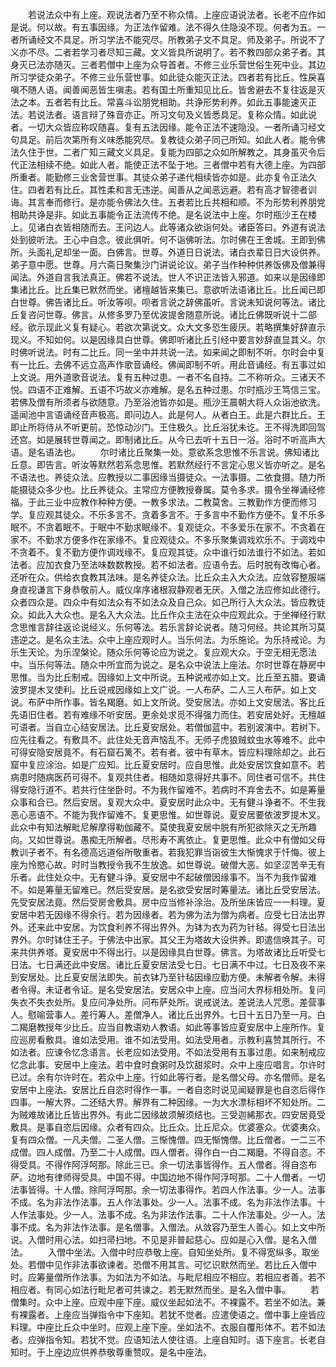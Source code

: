<!-- { "loadSidebar": true } -->
　　若说法众中有上座。观说法者乃至不称众情。上座应语说法者。长老不应作如是说。何以故。有五事因缘。为正法作留难。法不得久住隐没不现。何者为五。一者所诵经文不具足。所习学法不能究尽。所教弟子文不具足。师及弟子。所说不了义亦不尽。二者若学习者尽知三藏。文义皆具所说明了。若不教四部众弟子者。其身灭已法亦随灭。三者若僧中上座为众导首者。不修三业乐营世俗生死中业。其边所习学徒众弟子。不修三业乐营世事。如此徒众能灭正法。四者若有比丘。性戾喜嗔不随人语。闻善闻恶皆生嗔恚。若有国土所重知见比丘。皆舍避去不复往返是灭法之本。五者若有比丘。常喜斗讼朋党相助。共诤形势利养。如此五事能速灭正法。若说法者。语言辩了殊音亦正。所习文句及义皆悉具足。复称众情。如此说者。一切大众皆应称叹随喜。复有五法因缘。能令正法不速隐没。一者所诵习经文句具足。前后次第所有义味悉能究尽。复教徒众弟子同己所知。如此人者。能令佛法久住于世。二者广知三藏文义具足。复能为四部之众如所解教之。其身虽灭令后代正法相续不绝。如此人者。能使正法不坠于地。三者僧中若有大德上座。为四部所重者。能勤修三业舍营世事。其徒众弟子递代相续皆亦如是。此亦复令正法久住。四者若有比丘。其性柔和言无违逆。闻善从之闻恶远避。若有高才智德者训诲。其言奉而修行。是亦能令佛法久住。五者若比丘共相和顺。不为形势利养朋党相助共诤是非。如此五事能令正法流传不绝。是名说法中上座。尔时瓶沙王在楼上。见诸白衣皆相随而去。王问边人。此等诸众欲诣何处。诸臣答曰。外道有说法处到彼听法。王心中自念。彼此俱听。何不诣佛听法。尔时佛在王舍城。王即到佛所。头面礼足却坐一面。白佛言。世尊。外道日日说法。诸白衣辈日日大设供养。弟子意中愿。世尊。月六斋日聚集沙门讲说论议。弟子当作种种供养饭佛及僧兼得闻法。外道自言我法真正。佛若不说法。世人不识正法皆入邪道。如来以是因缘即集诸比丘。比丘集已默然而坐。诸檀越皆来集已。意欲听法语诸比丘。比丘闻已即白世尊。佛告诸比丘。听汝等呗。呗者言说之辞佛虽听。言说未知说何等法。诸比丘复咨问世尊。佛言。从修多罗乃至优波提舍随意所说。诸比丘佛既听说十二部经。欲示现此义复有疑心。若欲次第说文。众大文多恐生疲厌。若略撰集好辞直示现义。不知如何。以是因缘具白世尊。佛即听诸比丘引经中要言妙辞直显其义。尔时佛听说法。时有二比丘。同一坐中并共说一法。如来闻之即制不听。尔时会中复有一比丘。去佛不远立高声作歌音诵经。佛闻即制不听。用此音诵经。有五事过如上文说。用外道歌音说法。复有五种过患。一者不名自持。二不称听众。三诸天不悦。四语不正难解。五语不巧故义亦难解。是名五种过患。尔时瓶沙王笃信三宝。若佛及僧有所须者与欲随意。乃至浴池皆亦如是。瓶沙王晨朝大将人众诣池欲洗。遥闻池中言语诵经音声极高。即问边人。此是何人。从者白王。此是六群比丘。王即止所将侍从不听更前。恐惊动沙门。王住极久。比丘浴犹未讫。王不得洗即回驾还宫。如是展转世尊闻之。即制诸比丘。从今已去听十五日一浴。浴时不听高声大语。是名语法也。
　　尔时诸比丘聚集一处。意欲系念思惟不乐言说。佛知诸比丘意。即告言。听汝等默然若系念思惟。若默然经行不言定心思义皆亦听之。是名不语法也。养徒众法。应教授以二事因缘当摄徒众。一法事摄。二依食摄。随力所能摄徒众多少也。比丘养徒众。主常应方便教授眷属。莫令多求。摄令坐禅诵经修福。于此三业中应教作种种方便。一教多求法。二教莫舍。三教勤作方便而修习学。复应观其徒众。不乐多言不。贪着多言不。于多言中不勤作方便不。复不乐多眠不。不贪着眠不。于眠中不勤求眠缘不。复观徒众。不多爱乐在家不。不贪着在家不。不勤求方便多作在家缘不。复应观徒众。不多乐聚集调戏欢乐不。于调戏中不贪着不。复不勤方便作调戏缘不。复应观其徒。众中谁行如法谁行不如法。若如法者。应加衣食乃至法味数数教授。若不如法者。应语令去。后时脱有改悔心者。还听在众。供给衣食教其法味。是名养徒众法。比丘众主入大众法。应敛容整服端身直视谦言下身恭敬前人。威仪庠序诸根寂静观者无厌。入僧之法应修如此德行。众者四众是。四众中有如法众有不如法众及自己众。如己所行入大众法。皆应教徒众。如此入大众也。是名入大众法。比丘作众主法在众中应观此众。于坐禅经行默念思惟言辞往返论说经义。乐何等法。若乐言辞论说者。随习何经。共论其所习莫违逆之。是名众主法。众中上座应观时人。当乐何法。为乐施论。为乐持戒论。为乐生天论。为乐涅槃论。随众乐何等论应为说之。复应观大众。于空无相无愿法中。当乐何等法。随众中所宜而为说之。是名众中说法上座法。尔时世尊在静房中思惟。当为比丘制戒。因缘如上文中所说。五种说戒亦如上文。比丘至五腊。要诵波罗提木叉使利。比丘说戒因缘如上文广说。一人布萨。二人三人布萨。如上文说。布萨中所作事。皆名羯磨。如上文所说。受安居法。亦如上文安居法。客比丘先语旧住者。若有难缘不听安居。更余处求觅不得强力而住。若安居处好。无檀越可语者。当自立心结安居法。比丘夏安居处。若僧伽蓝中。若别波演中。若树下。应先往看之。有敷具不。此住处无音声恼乱不。无师子虎狼贼蚊虫水等难不。此中可得安隐安居竟不。有石窟石篱不。若有者。彼中有草木。皆应料理除却之。此石窟中复应涂治。如是广应知。比丘夏安居时。应自思惟。此处安居饮食如意不。若病患时随病医药可得不。复观共住者。相随如意得好共事不。同住者可信不。共住得安隐行道不。若共行住坐卧时。不为我作留难不。若病时不弃舍去不。如是筹量众事和合已。然后安居。复观大众中。夏安居时此众中。无有健斗诤者不。不生我恶心恶语不。不能为我作留难不。复更思惟。如世尊说。夏安居要依波罗提木叉。此众中有知法解毗尼解摩得勒伽藏不。莫使我夏安居中脱有所犯欲除灭之无所趣向。又如世尊说。愚痴无所解者。尽形寿不离依止。复更思惟。此众中有僧如父母教训子者不。有名德高远道俗所敬重者。若我犯罪当诣彼生大惭愧求于忏悔。彼上座为怜愍心故。时时当教授令我不生放逸。如世尊说。破僧大恶。如坚涩苦辛无有乐者。此住处众中。无有健斗诤。夏安居中不起破僧因缘事不。当不为我作留难不。如是筹量无留难已。然后受安居。是名欲受安居时筹量法。诸比丘受安居法。先受安居法竟。然后受房舍敷具。房中应当修补涂治。及所坐床皆应一一料理。夏安居中若无因缘不得余行。若为因缘者。若为佛为法为僧为病者。应受七日法出界外。还来此中安居。为饮食利养不得出界外。为钵为衣为药为针毡。得受七日法出界外。尔时钵住王子。于佛法中出家。其父王为塔故大设供养。即遣信唤其子。可来共供养塔。夏安居中不得出行。以是因缘具白世尊。佛言。为塔故诸比丘听受七日法。七日满还此中安居。诸比丘夏安居法受七日。七日满不中过。七日及夜不来到安居处。比丘夏安居法即失。前衣钵乃至针毡因缘应勤方便。未解者令解。未得者令得。未证者令证。是名受安居法。安居众中上座。应当问大界标相处所。复问失衣不失衣处所。复应问净处所。问布萨处所。说戒说法。差说法人咒愿。差营事人。慰喻营事人。差行筹人。差僧净人。诸比丘出界外。七日十五日乃至一月。白二羯磨教授年少比丘。应当自教语劝人教语。如此等事皆应夏安居中上座所作。复应巡房看敷具。谁如法受用。谁不如法受用。如法受用者。示教利喜赞其所行。不如法者。应谏令忆念语言。长老应如法受用。不如法受用有五事过患。如来制戒应忆念此事。安居中上座法。若中食时食粥时及饮甜浆时。众中上座应唱言。尔许时已过。余有尔许时在。若众中上座。行如此等行者。是名僧父母。亦名僧师。是名安居中上座法。安居比丘自恣时得作一事。一者自恣时说见闻疑罪是也自恣后得作四事。一解大界。二还结大界。解界有二种因缘。一为大水漂标相坏不知处所。二为贼难故诸比丘皆出界外。有此二因缘故须解须结也。三受迦絺那衣。四安居竟受敷具。是事自恣后因缘。众者有四众。比丘众。比丘尼众。优婆塞众。优婆夷众。复有四众僧。一凡夫僧。二圣人僧。三惭愧僧。四无惭愧僧。比丘僧者。一二三不成僧。四人成僧。乃至二十人成僧。四人僧者。得作白一白二羯磨。不得自恣。不得受具。不得作阿浮呵那。除此三已。余一切法事皆得作。五人僧者。得自恣布萨。边地有律师得受具。中国不得。中国边地不得作阿浮呵那。二十人僧者。一切法事皆得。十人僧。除阿浮呵那。余一切法事得作。若四人作法事。少一人。法事不成。名为非法作法事。五人作法事处。少一人。法事不成。名为非法作法事。十人作法事处。少一人。法事不成。名为非法作法事。二十人作法事处。少一人。法事不成。名为非法作法事。是名僧事。入僧法。从敛容乃至生人善心。如上文中所说。入僧时用心法。如扫帚扫地。不见是非普起慈心。应如是心入僧。是名入僧法。
　　入僧中坐法。入僧中时应恭敬上座。自知坐处所。复不得宽纵多。取坐处。若僧中见作非法事欲谏者。恐僧不用其言。可忆识默然而坐。若比丘入僧中时。应筹量僧所作法事。为如法为不如法。与毗尼相应不相应。若相应者善。若不相应者。有同心如法行毗尼者可共谏之。若无默然而坐。是名入僧中事。
　　若僧集时。众中上座。应观中座下座。威仪坐起如法不。不裸露不。若坐不如法。兼有裸露者。上座应当弹指令中下座知。若犹不觉者。应遣使语之。僧中事上座皆应料理。中座比丘众中坐时。应观上座下座。坐如法不。衣服自覆形体不。若不如法者。应弹指令知。若犹不觉。应语知法人使往语。上座自知时。语下座言。长老自知时。于上座边应供养恭敬尊重赞叹。是名中座法。
